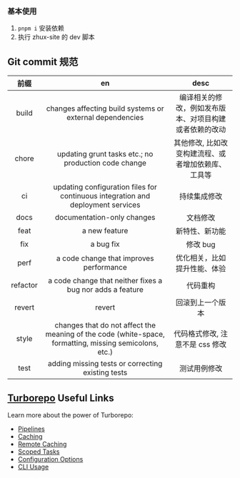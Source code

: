 ### 基本使用

1. `pnpm i` 安装依赖
2. 执行 zhux-site 的 dev 脚本

## Git commit 规范

|   前缀   |                                                   en                                                   |                          desc                          |
| :------: | :----------------------------------------------------------------------------------------------------: | :----------------------------------------------------: |
|  build   |                        changes affecting build systems or external dependencies                        | 编译相关的修改，例如发布版本、对项目构建或者依赖的改动 |
|  chore   |                          updating grunt tasks etc.; no production code change                          |   其他修改, 比如改变构建流程、或者增加依赖库、工具等   |
|    ci    |            updating configuration files for continuous integration and deployment services             |                      持续集成修改                      |
|   docs   |                                       documentation-only changes                                       |                        文档修改                        |
|   feat   |                                             a new feature                                              |                     新特性、新功能                     |
|   fix    |                                               a bug fix                                                |                        修改 bug                        |
|   perf   |                                a code change that improves performance                                 |              优化相关，比如提升性能、体验              |
| refactor |                       a code change that neither fixes a bug nor adds a feature                        |                        代码重构                        |
|  revert  |                                                 revert                                                 |                    回滚到上一个版本                    |
|  style   | changes that do not affect the meaning of the code (white-space, formatting, missing semicolons, etc.) |            代码格式修改, 注意不是 css 修改             |
|   test   |                           adding missing tests or correcting existing tests                            |                      测试用例修改                      |

## [Turborepo](https://turbo.build/repo/docs) Useful Links

Learn more about the power of Turborepo:

- [Pipelines](https://turborepo.org/docs/core-concepts/pipelines)
- [Caching](https://turborepo.org/docs/core-concepts/caching)
- [Remote Caching](https://turborepo.org/docs/core-concepts/remote-caching)
- [Scoped Tasks](https://turborepo.org/docs/core-concepts/scopes)
- [Configuration Options](https://turborepo.org/docs/reference/configuration)
- [CLI Usage](https://turborepo.org/docs/reference/command-line-reference)
